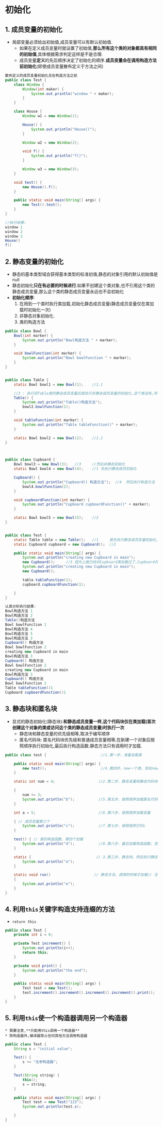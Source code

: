 # 初始化

## 1. 成员变量的初始化
* 局部变量必须给出初始值,成员变量可以有默认初始值.
    * 如果在定义成员变量时就设置了初始值,**那么所有这个类的对象都具有相同的初始值**,具体根据需求判定这样是不是合理.
    * 成员变量**定义**的先后顺序决定了初始化的顺序.**成员变量会在调用构造方法前初始化**(即使成员变量散布定义于方法之间)

```java
散布定义的成员变量初始化总在构造方法之前
public class Test {
    class Window {
        Window(int maker) {
            System.out.println("window " + maker);
        }
    }

    class House {
        Window w1 = new Window(1);

        House() {
            System.out.println("House()");
        }

        Window w2 = new Window(2);

        void f() {
            System.out.println("f()");
        }

        Window w3 = new Window(3);
    }

    void test() {
        new House().f();
    }

    public static void main(String[] args) {
        new Test().test();
    }
}

//执行结果:
window 1
window 2
window 3
House()
f()

```

## 2. 静态变量的初始化
* 静态的基本类型域会获得基本类型的标准初值,静态的对象引用的默认初始值是null
* 静态初始化**只在有必要的时候进行**.如果不创建这个类对象,也不引用这个类的静态成员变量,那么这个类的静态成员变量永远也不会初始化
* **初始化顺序**: 
    1. 在用到一个类时执行类加载,初始化静态成员变量(静态成员变量仅在类加载时初始化一次)
    2. 非静态对象初始化.
    3. 类的构造方法


```java
public class Bowl {
    Bowl(int marker) {
        System.out.println("Bowl构造方法 " + marker);
    }

    void bowlFunction(int marker) {
        System.out.println("Bowl bowlFunction " + marker);
    }
}


public class Table {
    static Bowl bowl1 = new Bowl(1);    //1.1

    //3 : 执行完Table类的静态成员变量后就执行非静态成员变量的初始化,这个类没有,所以执行构造方法
    Table() {
        System.out.println("Table()构造方法");
        bowl2.bowlFunction(1);
    }

    void tableFunction(int marker) {
        System.out.println("Table tableFunction()" + marker);
    }

    static Bowl bowl2 = new Bowl(2);    //1.2
}



public class Cupboard {
    Bowl bowl3 = new Bowl(3);   //3     //然后非静态初始化
    static Bowl bowl4 = new Bowl(4);    //1 先执行静态成员初始化

    Cupboard() {
        System.out.println("Cupboard() 构造方法");  //4  然后执行构造方法
        bowl4.bowlFunction(2);
    }

    void cupboardFunction(int marker) {
        System.out.println("Cupboard cupboardFunction()" + marker);
    }

    static Bowl bowl5 = new Bowl(5);    //2
}


public class Test {
    static Table table = new Table();   //1     首先执行静态成员变量初始化,把Table类加载进来
    static Cupboard cupboard = new Cupboard();  //2

    public static void main(String[] args) {
        System.out.println("creating new Cupboard in main");
        new Cupboard();     //3 因为上面已经对Cupboard类加载过了,Cupboard内的静态成员就不再执行初始化了
        System.out.println("creating new Cupboard in main");
        new Cupboard();

        table.tableFunction(1);
        cupboard.cupboardFunction(1);

    }
}

认真分析执行结果:
Bowl构造方法 1
Bowl构造方法 2
Table()构造方法
Bowl bowlFunction 1
Bowl构造方法 4
Bowl构造方法 5
Bowl构造方法 3
Cupboard() 构造方法
Bowl bowlFunction 2
creating new Cupboard in main
Bowl构造方法 3
Cupboard() 构造方法
Bowl bowlFunction 2
creating new Cupboard in main
Bowl构造方法 3
Cupboard() 构造方法
Bowl bowlFunction 2
Table tableFunction()1
Cupboard cupboardFunction()1
```

## 3. 静态块和匿名块
* 显式的静态初始化(静态块):**和静态成员变量一样,这个代码块仅在类加载(首次创建这个对象的类或访问这个类的静态成员变量)时执行一次**
    * 静态块和静态变量的优先级相等,取决于编写顺序
    * 匿名代码块: 匿名代码块优先级和普通成员变量相等,在新建一个对象后按照顺序执行初始化,最后执行构造函数.静态方法只有调用时才加载.

```java
public class test {                         //1.第一步，准备加载类

    public static void main(String[] args) {
        new test();                         //4.第四步，new一个类，但在new之前要处理匿名代码块        
    }

    static int num = 4;                    //2.第二步，静态变量和静态代码块的加载顺序由编写先后决定 

    {
        num += 3;
        System.out.println("b");           //5.第五步，按照顺序加载匿名代码块，代码块中有打印
    }

    int a = 5;                             //6.第六步，按照顺序加载变量

    { // 成员变量第三个
        System.out.println("c");           //7.第七步，按照顺序打印c
    }

    test() { // 类的构造函数，第四个加载
        System.out.println("d");           //8.第八步，最后加载构造函数，完成对象的建立
    }

    static {                              // 3.第三步，静态块，然后执行静态代码块，因为有输出，故打印a
        System.out.println("a");
    }

    static void run()                    // 静态方法，调用的时候才加载// 注意看，e没有加载
    {
        System.out.println("e");
    }
}

```


## 4. 利用`this`关键字构造支持连缀的方法
* `return this`

```java
public class Test {
    private int i = 0;

    private Test increment() {
        System.out.println(i++);
        return this;
    }

    private void print() {
        System.out.println("the end");
    }

    public static void main(String[] args) {
        Test test = new Test();
        test.increment().increment().increment().increment().print();
    }
}
```

## 5. 利用`this`使一个构造器调用另一个构造器
    * 需要注意,**只能用this调用一个构造器**
    * 除构造器外,编译器禁止任何其他方法调用构造器

```java
public class Test {
    String s = "initial value";

    Test() {
        s += "无参构造器";
    }

    Test(String string) {
        this();
        s = string;
    }

    public static void main(String[] args) {
        Test test = new Test("123");
        System.out.println(test.s);

    }
}
```

